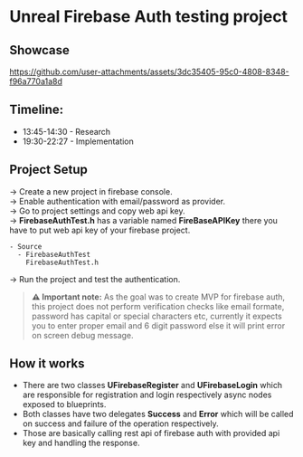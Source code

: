 # Unreal Firebase Auth testing project

## Showcase

https://github.com/user-attachments/assets/3dc35405-95c0-4808-8348-f96a770a1a8d


## Timeline:
   - 13:45-14:30 - Research<br/>
   - 19:30-22:27 - Implementation
   
## Project Setup
-> Create a new project in firebase console.<br/>
-> Enable authentication with email/password as provider.<br/>
-> Go to project settings and copy web api key.<br/>
->
**FirebaseAuthTest.h** has a variable named **FireBaseAPIKey** there you have to put web api key of your firebase project.

    - Source
      - FirebaseAuthTest
        FirebaseAuthTest.h

-> Run the project and test the authentication.

> **⚠️ Important note:** As the goal was to create MVP for firebase auth, this project does not perform verification checks like email formate, password has capital or special characters etc, currently it expects you to enter proper email and 6 digit password else it will print error on screen debug message.

## How it works
- There are two classes **UFirebaseRegister** and **UFirebaseLogin** which are responsible for registration and login  respectively async nodes exposed to blueprints.
- Both classes have two delegates **Success** and **Error** which will be called on success and failure of the operation respectively.
- Those are basically calling rest api of firebase auth with provided api key and handling the response.
